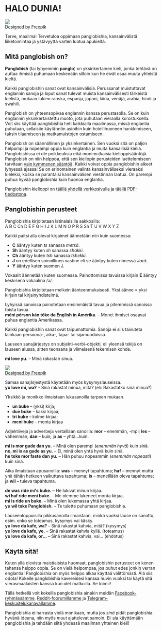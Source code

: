 # HALO DUNIA!  

![](http://www.kupsala.net/panglobish/grafe/Freepik_halo_globe.png)  
[Designed by Freepik](http://www.freepik.com)

Terve, maailma!
Tervetuloa oppimaan panglobishia,
kansainvälistä liiketoimintaa ja ystävyyttä varten luotua apukieltä.

## Mitä panglobish on?

**Panglobish** (tai lyhyemmin **panglo**) on yksinkertainen kieli,
jonka tehtävä on auttaa ihmisiä puhumaan keskenään
silloin kun he eivät osaa muuta yhteistä kieltä.

Kaikki panglobishin sanat ovat kansainvälisiä.
Perussanat muistuttavat englannin sanoja
ja loput sanat tulevat muista kansainvälisesti tärkeistä kielistä,
mukaan lukien ranska, espanja, japani, kiina, venäjä, arabia, hindi ja swahili.

Panglobish on yhteensopivaa englannin kanssa perustasolla.
Se on kuin englannin yksinkertaistettu muoto, jota puhutaan vieraalla korostuksella.
Voit siis käyttää panglobishia heti kaikkialla maailmassa, missä englantia puhutaan,
sellaisiin käytännön asioihin kuin hotellihuoneen hankkimiseen, taksin tilaamiseen ja matkamuistojen ostamiseen.

Panglobish on säännöllinen ja yksinkertainen.
Sen vuoksi sitä on paljon helpompi ja nopeampi oppia kuin englantia ja muita kansallisiä kieliä.
Panglobishissa ei ole poikkeuksia eikä monimutkaisia kielioppisääntöjä.
Panglobish on niin helppoa, että sen kieliopin perusteiden luettelemiseen tarvitaan [vain kymmenen sääntöä](100_baze_regule.md).
Kaikki voivat oppia panglobishin alkeet lyhyessä ajassa!
Se on erinomainen valinta kansainväliseksi vieraaksi kieleksi, koska se parantaisi kansainvälisen viestinnän laatua.
On parempi puhua hyvää panglobishia kuin huonoa englantia.

Panglobishin kielioppi on [täällä yhdellä verkkosivulla](pan.md) ja [täällä PDF-tiedostona](pan.pdf).

## Panglobishin perusteet

Panglobishia kirjoitetaan latinalaisilla aakkosilla:  
A B C Ch D E F G H I J K L M N O P R S Sh T U V W X Y Z

Kaikki paitsi alla olevat kirjaimet äännetään niin kuin suomessa:

- **C** ääntyy kuten _ts_ sanassa _metsä_.
- **Sh** ääntyy kuten _sh_ sanassa _shakki_.
- **Ch** ääntyy kuten _tsh_ sanassa _tshekki_.
- **J** on edellisen soinnillinen vastine eli se ääntyy kuten nimessä _Jack_.
- **Y** ääntyy kuten suomen J.

Vokaalit äännetään kuten suomessa.
Painottomissa tavuissa kirjain **E** ääntyy keskisenä vokaalina /ə/.

Panglobishia kirjoitetaan melkein äänteenmukaisesti.
Yksi äänne = yksi kirjain tai kirjainyhdistelmä.

Lyhyissä sanoissa painotetaan ensimmäistä tavua ja pitemmissä sanoissa toista tavua.  
**méni pérson kán tóke da Énglish in Amérika.**
– Monet ihmiset osaavat puhua englantia Amerikassa.

Kaikki panglobishin sanat ovat taipumattomia.
Sanoja ei siis taivuteta lainkaan persoona-, aika-, tapa- tai sijamuodoissa.

Lauseen sanajärjestys on subjekti–verbi–objekti,
eli yleensä tekijä on lauseen alussa, sitten teonsana ja viimeisenä tekemisen kohde.

**mi love yu.**
– Minä rakastan sinua.

![](http://www.kupsala.net/panglobish/grafe/Freepik_love.png)  
[Designed by Freepik](http://www.freepik.com)

Samaa sanajärjestystä käytetään myös kysymyslauseissa.  
**yu love mi, wa?**
– Sinä rakastat minua, mitä? (eli: Rakastatko sinä minua?)

Yksikkö ja monikko ilmaistaan lukusanoilla tarpeen mukaan.

- **un buke**
  – (yksi) kirja;
- **due buke**
  – kaksi kirjaa;
- **tri buke**
  – kolme kirjaa;
- **meni buke**
  – monta kirjaa

Adjektiiveja ja adverbeja vertaillaan sanoilla:
**mor**
– enemmän, -mpi;
**les**
– vähemmän;
**dan**
– kuin; ja
**as**
– yhtä...kuin.

**mi is mor gude dan yu.**
– Minä olen parempi (_enemmän hyvä_) kuin sinä.  
**no, mi is as gude as yu.**
– Ei, minä olen yhtä hyvä kuin sinä.  
**he toke mor faste dan yu.**
– Hän puhuu nopeammin (_enemmän nopeasti_) kuin sinä.

Aika ilmaistaan apusanoilla:
**was**
– mennyt tapahtuma;
**haf**
– mennyt mutta yhä tähän hetkeen vaikuttava tapahtuma;
**is**
– meneillään oleva tapahtuma; ja
**wil**
– tuleva tapahtuma.

**de was ride mi's buke.**
– He lukivat minun kirjaa.  
**wi haf ride meni buke.**
– Me olemme lukeneet monta kirjaa.  
**mi is ride un buke.**
– Minä olen lukemassa yhtä kirjaa.  
**yu wil toke Panglobish.**
– Te tulette puhumaan panglobishia.

Lauseenloppuisilla pikkusanoilla ilmaistaan, minkä vuoksi lause on sanottu,
esim. onko se toteamus, kysymys vai käsky.  
**yu love da kafe, wa?**
– Sinä rakastat kahvia, mitä? (kysymys)  
**yu love da kafe, ye.**
– Sinä rakastat kahvia kyllä. (toteamus)  
**yu love da kafe, or...**
– Sinä rakastat kahvia, vai... (ehdotus)


## Käytä sitä!

Kuten yllä olevista maistiaisista huomaat, panglobishin perusteet on kenen tahansa helppo oppia.
Se on vielä helpompaa, jos puhut edes jonkin verran englantia!
Panglobishia on myös helppo alkaa käyttää välittömästi.
Älä siis odota!
Kokeile panglobishia kavereidesi kanssa huvin vuoksi tai käytä sitä vierasmaalaisten kanssa kun olet matkoilla.
Se toimii!

Tällä hetkellä voit kokeilla panglobishia ainakin meidän
[Facebook-ryhmässämme](https://www.facebook.com/groups/panglobish),
[Reddit-foorumillamme](https://www.reddit.com/r/panglobish/)
ja [Telegram-keskustelukanavallamme](https://t.me/+1AzKvH6RjZhmZmIy).

Panglobishia ei harrasta vielä monikaan,
mutta jos _sinä_ pidät panglobishia hyvänä ideana, niin myös _muut_ ajattelevat samoin.
Eli ala käyttämään panglobishia ja tehdään siitä yhdessä maailman yhteinen kieli!

